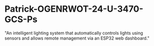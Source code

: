 # Patrick-OGENRWOT-24-U-3470-GCS-Ps
"An intelligent lighting system that automatically controls lights using sensors and allows remote management via an ESP32 web dashboard."
